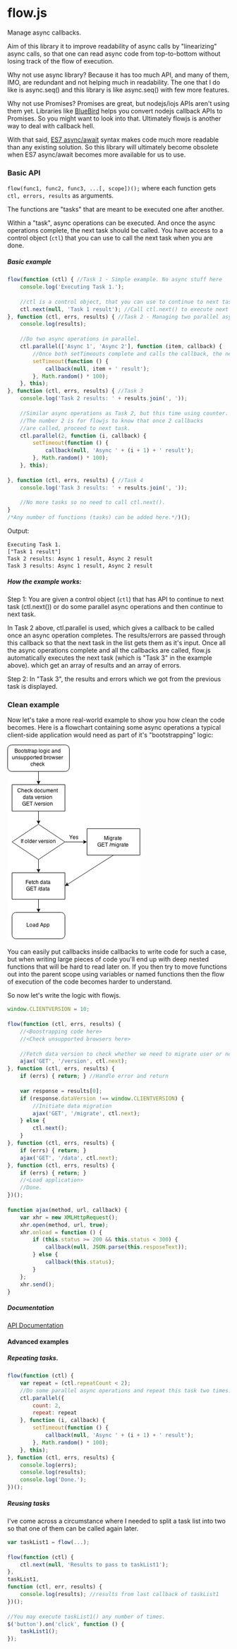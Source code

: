 flow.js
=======

Manage async callbacks.

Aim of this library it to improve readability of async calls by "linearizing" async calls,
so that one can read async code from top-to-bottom without losing track of the flow of execution.

Why not use async library?
Because it has too much API, and many of them, IMO, are redundant and not helping much in readability.
The one that I do like is async.seq() and this library is like async.seq() with few more features.

Why not use Promises?
Promises are great, but nodejs/iojs APIs aren't using them yet. Libraries like [BlueBird](https://github.com/petkaantonov/bluebird) helps you convert nodejs callback APIs to Promises. So you might want to look into that. Ultimately flowjs is another way to deal with callback hell.

With that said, [ES7 async/await](http://jakearchibald.com/2014/es7-async-functions/) syntax makes code much more readable than any existing solution. So this library will ultimately become obsolete when ES7 async/await becomes more available for us to use.

### Basic API

`flow(func1, func2, func3, ...[, scope])();` where each function gets `ctl, errors, results` as arguments.

The functions are "tasks" that are meant to be executed one after another.

Within a "task", async operations can be executed. And once the async operations complete, the next task should be called. You have access to a control object (`ctl`) that you can use to call the next task when you are done.

##### Basic example

```javascript
flow(function (ctl) { //Task 1 - Simple example. No async stuff here
    console.log('Executing Task 1.');
    
    //ctl is a control object, that you can use to continue to next task or execute parallel operations.
    ctl.next(null, 'Task 1 result'); //Call ctl.next() to execute next task.
}, function (ctl, errs, results) { //Task 2 - Managing two parallel async calls
    console.log(results);

    //Do two async operations in parallel.
    ctl.parallel(['Async 1', 'Async 2'], function (item, callback) {
        //Once both setTimeouts complete and calls the callback, the next task is called.
        setTimeout(function () {
            callback(null, item + ' result');
        }, Math.random() * 100);
    }, this);
}, function (ctl, errs, results) { //Task 3
    console.log('Task 2 results: ' + results.join(', '));

    //Similar async operations as Task 2, but this time using counter.
    //The number 2 is for flowjs to know that once 2 callbacks
    //are called, proceed to next task.
    ctl.parallel(2, function (i, callback) {
        setTimeout(function () {
            callback(null, 'Async ' + (i + 1) + ' result');
        }, Math.random() * 100);
    }, this);
    
}, function (ctl, errs, results) { //Task 4
    console.log('Task 3 results: ' + results.join(', '));

    //No more tasks so no need to call ctl.next().
}
/*Any number of functions (tasks) can be added here.*/)();
```

Output:
```
Executing Task 1.
["Task 1 result"]
Task 2 results: Async 1 result, Async 2 result
Task 3 results: Async 1 result, Async 2 result
```

##### How the example works:

Step 1:
You are given a control object (`ctl`) that has API to continue to next task (ctl.next()) or do some parallel async operations and then continue to next task.

In Task 2 above, ctl.parallel is used, which gives a callback to be called once an async operation completes.
The results/errors are passed through this callback so that the next task in the list gets them as it's input.
Once all the async operations complete and all the callbacks are called, flow.js automatically executes the next task (which is "Task 3" in the example above). which get an array of results and an array of errors.

Step 2:
In "Task 3", the results and errors which we got from the previous task is displayed.

### Clean example

Now let's take a more real-world example to show you how clean the code becomes. Here is a flowchart containing some async operations a typical client-side application would need as part of it's "bootstrapping" logic:

![Flowchart](flowchart.png)

You can easily put callbacks inside callbacks to write code for such a case, but when writing large pieces of code you'll end up with deep nested functions that will be hard to read later on. If you then try to move functions out into the parent scope using variables or named functions then the flow of execution of the code becomes harder to understand.

So now let's write the logic with flowjs.

```javascript
window.CLIENTVERSION = 10;

flow(function (ctl, errs, results) {
    //<Boostrapping code here>
    //<Check unsupported browsers here>

    //Fetch data version to check whether we need to migrate user or not.
    ajax('GET', '/version', ctl.next);
}, function (ctl, errs, results) {
    if (errs) { return; } //Handle error and return
    
    var response = results[0];
    if (response.dataVersion !== window.CLIENTVERSION) {
        //Initiate data migration
        ajax('GET', '/migrate', ctl.next);
    } else {
        ctl.next();
    }
}, function (ctl, errs, results) {
    if (errs) { return; }
    ajax('GET', '/data', ctl.next);
}, function (ctl, errs, results) {
    if (errs) { return; }
    //<Load application>
    //Done.
})();

function ajax(method, url, callback) {
    var xhr = new XMLHttpRequest();
    xhr.open(method, url, true);
    xhr.onload = function () {
        if (this.status >= 200 && this.status < 300) {
            callback(null, JSON.parse(this.resposeText));
        } else {
            callback(this.status);
        }
    };
    xhr.send();
}
```

##### Documentation

[API Documentation](http://munawwar.github.io/flowjs/doc/)

#### Advanced examples

##### Repeating tasks.

```javascript
flow(function (ctl) {
    var repeat = (ctl.repeatCount < 2);
    //Do some parallel async operations and repeat this task two times.
    ctl.parallel({
        count: 2,
        repeat: repeat
    }, function (i, callback) {
        setTimeout(function () {
            callback(null, 'Async ' + (i + 1) + ' result');
        }, Math.random() * 100);
    }, this);
}, function (ctl, errs, results) {
    console.log(errs);
    console.log(results);
    console.log('Done.');
})();
```

##### Reusing tasks

I've come across a circumstance where I needed to split a task list into two so that one of them can be called again later.

```javascript
var taskList1 = flow(...);

flow(function (ctl) {
    ctl.next(null, 'Results to pass to taskList1');
},
taskList1,
function (ctl, err, results) {
    console.log(results); //results from last callback of taskList1
})();

//You may execute taskList1() any number of times.
$('button').on('click', function () {
    taskList1();
});
```
